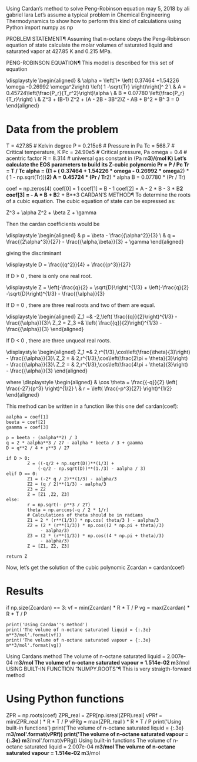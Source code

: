 Using Cardan’s method to solve Peng-Robinson equation
may 5, 2018 by ali gabriel lara
Let’s assume a typical problem in Chemical Engineering Thermodynamics to show how to perform this kind of calculations using Python
import numpy as np

PROBLEM STATEMENT¶
Assuming that n-octane obeys the Peng-Robinson equation of state calculate the molar volumes of saturated liquid and saturated vapor at 427.85 K and 0.215 MPa.

PENG-ROBINSON EQUATION¶
This model is described for this set of equation

\displaystyle \begin{aligned} & \alpha = \left[1+ \left( 0.37464 +1.54226 \omega -0.26992 \omega^2\right) \left( 1 -\sqrt{Tr} \right)\right]^ 2 \\ & A = 0.45724\left(\frac{P_r}{T_r^2}\right)\alpha \\ & B = 0.07780 \left(\frac{P_r}{T_r}\right) \\ & Z^3 + (B-1) Z^2 + (A - 2B - 3B^2)Z - AB + B^2 + B^ 3 = 0 \end{aligned}

# Data from the problem
T = 427.85    # Kelvin degree
P = 0.215e6   # Pressure in Pa
Tc = 568.7    # Critical temperature, K
Pc = 24.90e5  # Critical pressure, Pa
omega = 0.4   # acentric factor
R = 8.314     # universal gas constant in (Pa m**3)/(mol K)
Let’s calculate the EOS parameters to build its Z-cubic polynomic
Pr = P / Pc
Tr = T / Tc
alpha =  ((1 + ( 0.37464 + 1.54226 * omega - 0.26992 * omega**2)
         * ( 1 - np.sqrt(Tr)))**2)
A = 0.45724 * (Pr / Tr**2) * alpha
B = 0.07780 * (Pr / Tr)

coef = np.zeros(4)
coef[0] = 1
coef[1] = B - 1
coef[2] = A - 2 * B - 3 * B**2
coef[3] = - A * B + B**2 + B**3
CARDAN’S METHOD¶
To determine the roots of a cubic equation. The cubic equation of state can be expressed as:

Z^3 + \alpha Z^2 + \beta Z + \gamma

Then the cardan coefficients would be

\displaystyle \begin{aligned} & p = \beta - \frac{{\alpha^2}}{3} \\ & q = \frac{{2\alpha^3}}{27} - \frac{{\alpha\,\beta}}{3} + \gamma \end{aligned}

giving the discriminant

\displaystyle D = \frac{{q^2}}{4} + \frac{{p^3}}{27}

If D > 0 , there is only one real root.

\displaystyle Z = \left(-\frac{q}{2} + \sqrt{D}\right)^{1/3} + \left(-\frac{q}{2} -\sqrt{D}\right)^{1/3} - \frac{{\alpha}}{3}

If D = 0 , there are three real roots and two of them are equal.

\displaystyle \begin{aligned} Z_1 =& -2\,\left( \frac{{q}}{2}\right)^{1/3} - \frac{{\alpha}}{3}\\ Z_2 = Z_3 =& \left( \frac{{q}}{2}\right)^{1/3} - \frac{{\alpha}}{3} \end{aligned}

If D < 0 , there are three unqueal real roots.

\displaystyle \begin{aligned} Z_1 =& 2\,r^{1/3}\,\cos\left(\frac{\theta}{3}\right) - \frac{{\alpha}}{3}\\ Z_2 = & 2\,r^{1/3}\,\cos\left(\frac{2\pi + \theta}{3}\right) - \frac{{\alpha}}{3}\\ Z_2 = & 2\,r^{1/3}\,\cos\left(\frac{4\pi + \theta}{3}\right) - \frac{{\alpha}}{3} \end{aligned}

where
\displaystyle \begin{aligned} & \cos \theta = \frac{{-q}}{2} \left( \frac{-27}{p^3} \right)^{1/2} \\ & r = \left( \frac{-p^3}{27} \right)^{1/2} \end{aligned}

This method can be written in a function like this one
def cardan(coef):

    aalpha = coef[1]
    beeta = coef[2]
    gaamma = coef[3]

    p = beeta - (aalpha**2) / 3
    q = 2 * aalpha**3 / 27 - aalpha * beeta / 3 + gaamma
    D = q**2 / 4 + p**3 / 27

    if D > 0:
            Z = ((-q/2 + np.sqrt(D))**(1/3) +
                (-q/2 - np.sqrt(D))**(1./3) - aalpha / 3)
    elif D == 0:
            Z1 = (-2* q / 2)**(1/3) - aalpha/3
            Z2 = (q / 2)**(1/3) - aalpha/3
            Z3 = Z2
            Z = [Z1 ,Z2, Z3]
    else:
            r = np.sqrt(- p**3 / 27)
            theta = np.arccos(-q / 2 * 1/r)
            # Calculations of theta should be in radians
            Z1 = 2 * (r**(1/3)) * np.cos( theta/3 ) - aalpha/3
            Z2 = (2 * (r**(1/3)) * np.cos((2 * np.pi + theta)/3)
                 - aalpha/3)
            Z3 = (2 * (r**(1/3)) * np.cos((4 * np.pi + theta)/3)
                 - aalpha/3)
            Z = [Z1, Z2, Z3]

    return Z
Now, let’s get the solution of the cubic polynomic
Zcardan = cardan(coef)

# Results
if np.size(Zcardan) == 3:
    vf = min(Zcardan) * R * T / P
    vg = max(Zcardan) * R * T / P

    print('Using Cardan''s method')
    print('The volume of n-octane saturated liquid = {:.3e} m**3/mol'.format(vf))
    print('The volume of n-octane saturated vapour = {:.3e} m**3/mol'.format(vg))
Using Cardans method
The volume of n-octane saturated liquid = 2.007e-04 m**3/mol
The volume of n-octane saturated vapour = 1.514e-02 m**3/mol
USING BUILT-IN FUNCTION “NUMPY.ROOTS”¶
This is very straigth-forward method
# Using Python functions
ZPR = np.roots(coef)
ZPR_real = ZPR[np.isreal(ZPR).real]
vPRf = min(ZPR_real ) * R * T / P
vPRg = max(ZPR_real ) * R * T / P
print('Using built-in functions')
print('The volume of n-octane saturated liquid = {:.3e} m**3/mol'.format(vPRf))
print('The volume of n-octane saturated vapour = {:.3e} m**3/mol'.format(vPRg))
Using built-in functions
The volume of n-octane saturated liquid = 2.007e-04 m**3/mol
The volume of n-octane saturated vapour = 1.514e-02 m**3/mol
